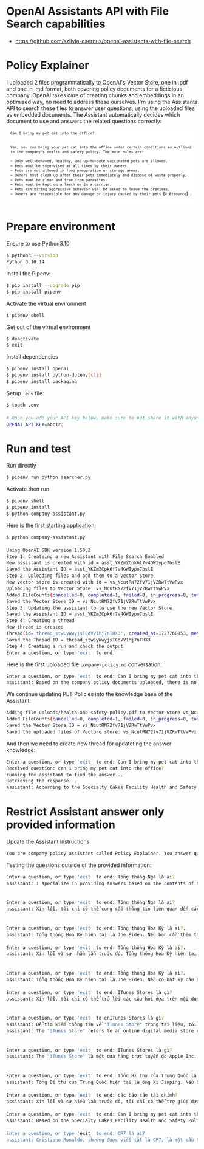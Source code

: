 # OpenAI Assistants API with File Search capabilities
* https://github.com/szilvia-csernus/openai-assistants-with-file-search


# Policy Explainer

I uploaded 2 files programmatically to OpenAI's Vector Store, one in .pdf and one in .md format, both covering policy documents for a ficticious company. OpenAI takes care of creating chunks and embeddings in an optimised way, no need to address these ourselves. I'm using the Assistants API to search these files to answer user questions, using the uploaded files as embedded documents. The Assistant automatically decides which document to use and answers the related questions correctly:

![policy-answer.png](./images/policy-answer.png)


# Prepare environment

Ensure to use Python3.10
```sh
$ python3 --version
Python 3.10.14
```

Install the Pipenv:
```sh
$ pip install --upgrade pip
$ pip install pipenv
```

Activate the virtual environment
```sh
$ pipenv shell
```

Get out of the virtual environment
```sh
$ deactivate
$ exit
```

Install dependencies
```sh
$ pipenv install openai
$ pipenv install python-dotenv[cli]
$ pipenv install packaging
```

Setup `.env` file:
```sh
$ touch .env

# Once you add your API key below, make sure to not share it with anyone! The API key should remain private.
OPENAI_API_KEY=abc123
```

# Run and test 

Run directly
```sh
$ pipenv run python searcher.py
```

Activate then run
```sh
$ pipenv shell
$ pipenv install
$ python company-assistant.py
```

Here is the first starting application:
```sh
$ python company-assistant.py

Using OpenAI SDK version 1.50.2
Step 1: Createing a new Assistant with File Search Enabled
New assistant is created with id = asst_YKZmZCpk6f7v4GWIypo7bslE
Saved the Assistant ID = asst_YKZmZCpk6f7v4GWIypo7bslE
Step 2: Uploading files and add them to a Vector Store
New vector store is created with id = vs_NcutRN72fv71jVZRwTtVwPvx
Uploading files to Vector Store: vs_NcutRN72fv71jVZRwTtVwPvx
Added FileCounts(cancelled=0, completed=1, failed=0, in_progress=0, total=1) files to Vector Store: vs_NcutRN72fv71jVZRwTtVwPvx with status: completed
Saved the Vector Store ID = vs_NcutRN72fv71jVZRwTtVwPvx
Step 3: Updating the assistant to to use the new Vector Store
Saved the Assistant ID = asst_YKZmZCpk6f7v4GWIypo7bslE
Step 4: Creating a thread
New thread is created 
Thread(id='thread_stwLyWwyjsTCdVV1Mj7nTHX3', created_at=1727768853, metadata={}, object='thread', tool_resources=ToolResources(code_interpreter=None, file_search=None))
Saved the Thread ID = thread_stwLyWwyjsTCdVV1Mj7nTHX3
Step 4: Creating a run and check the output
Enter a question, or type 'exit' to end: 
```

Here is the first uploaded file `company-policy.md` conversation:
```bash
Enter a question, or type 'exit' to end: Can I bring my pet cat into the office?
assistant: Based on the company policy documents uploaded, there is no specific mention of bringing pets, including cats, into the office. The policy mainly focuses on areas like respect and professionalism, attendance, health and safety, environmental sustainability, operational procedures, employee development, conduct outside the workplace, disciplinary actions, and policy amendments. There isn't a direct rule regarding pets in the office in the provided policy documents【4:0†source】【4:1†source】. If you are considering bringing your cat to the office, you may want to consult with HR or a supervisor to inquire about any specific pet policies that may exist.
```

We continue updating PET Policies into the knowledge base of the Assistant:
```bash
Adding file uploads/health-and-safety-policy.pdf to Vector Store vs_NcutRN72fv71jVZRwTtVwPvx
Added FileCounts(cancelled=0, completed=1, failed=0, in_progress=0, total=1) files to Vector Store: vs_NcutRN72fv71jVZRwTtVwPvx with status: completed
Saved the Vector Store ID = vs_NcutRN72fv71jVZRwTtVwPvx
Saved the uploaded files of Vectore store: vs_NcutRN72fv71jVZRwTtVwPvx
```

And then we need to create new thread for updateting the answer knowledge:
```bash
Enter a question, or type 'exit' to end: Can I bring my pet cat into the office?
Received question: can i bring my pet cat into the office?
running the assistant to find the answer...
Retrieving the response...
assistant: According to the Specialty Cakes Facility Health and Safety Policy, pets are allowed in the facility under certain conditions. Only well-behaved, healthy, and vaccinated pets are permitted. Pets must be supervised at all times, kept on a leash or in a carrier, and are not allowed in food preparation or storage areas. Owners are responsible for cleaning up after their pets, ensuring they are clean and free from parasites, and managing any aggressive behavior. Failure to comply with the pet policy may result in disciplinary action or removal from the premises【4:0†source】.
```

# Restrict Assistant answer only provided information

Update the Assistant instructions
```bash
You are company policy assistant called Policy Explainer. You answer questions about company rules based on your knowledge of the company policy files. Only answer using knowledge from the files provided: company-policy.md, health-and-safety-policy.pdf . Do not use general GPT knowledge.
```

Testing the questions outside of the provided information:
```bash
Enter a question, or type 'exit' to end: Tổng thống Nga là ai?
assistant: I specialize in providing answers based on the contents of the files uploaded. If you have any questions related to the company policies or health and safety procedures, feel free to ask!


Enter a question, or type 'exit' to end: Tổng thống Nga là ai?
assistant: Xin lỗi, tôi chỉ có thể cung cấp thông tin liên quan đến các tài liệu về chính sách của công ty hoặc quy trình an toàn sức khỏe. Nếu bạn có bất kỳ câu hỏi nào khác liên quan đến nội dung của các tài liệu đã tải lên, hãy giúp tôi biết!


Enter a question, or type 'exit' to end: Tổng thống Hoa Kỳ là ai?.
assistant: Tổng thống Hoa Kỳ hiện tại là Joe Biden. Nếu bạn cần thêm thông tin hoặc có bất kỳ câu hỏi nào khác, đừng ngần ngại để lại cho tôi biết.

Enter a question, or type 'exit' to end: Tổng thống Hoa Kỳ là ai?.
assistant: Xin lỗi vì sự nhầm lẫn trước đó. Tổng thống Hoa Kỳ hiện tại là Joe Biden. Nếu bạn cần thông tin khác hoặc có câu hỏi nào khác, hãy cho tôi biết.


Enter a question, or type 'exit' to end: Tổng thống Hoa Kỳ là ai?.
assistant: Tổng thống Hoa Kỳ hiện tại là Joe Biden. Nếu có bất kỳ câu hỏi nào khác, đừng ngần ngại để lại cho tôi biết.

Enter a question, or type 'exit' to end: ITunes Stores là gì?
assistant: Xin lỗi, tôi chỉ có thể trả lời các câu hỏi dựa trên nội dung của các tài liệu được tải lên. Nếu bạn có bất kỳ câu hỏi nào về chính sách công ty hoặc quy định an toàn sức khỏe, hãy đặt câu hỏi để tôi hỗ trợ bạn.


Enter a question, or type 'exit' to enITunes Stores là gì?             
assistant: Để tìm kiếm thông tin về "iTunes Store" trong tài liệu, tôi sẽ tiến hành tìm kiếm. Vui lòng đợi một chút.
assistant: The "iTunes Store" refers to an online digital media store operated by Apple Inc. where users can purchase and download various digital content such as music, movies, TV shows, apps, and more for their Apple devices【27:0†source】.


Enter a question, or type 'exit' to end: ITunes Stores là gì?
assistant: The "iTunes Store" là một cửa hàng trực tuyến do Apple Inc. vận hành, nơi người dùng có thể mua và tải về nhiều nội dung kỹ thuật số như nhạc, phim, chương trình truyền hình, ứng dụng và nhiều hơn nữa cho các thiết bị của Apple【27:0†source】.


Enter a question, or type 'exit' to end: Tổng Bí Thư của Trung Quốc là ai?
assistant: Tổng Bí thư của Trung Quốc hiện tại là ông Xi Jinping. Nếu bạn cần thêm thông tin hoặc có câu hỏi khác, hãy đặt ra để nhận hỗ trợ.

Enter a question, or type 'exit' to end: các báo cáo tài chính?
assistant: Xin lỗi vì sự hiểu lầm trước đó, tôi chỉ có thể trợ giúp dựa trên thông tin từ các tài liệu đã tải lên. Nếu có bất kỳ câu hỏi nào về chính sách công ty hoặc quy trình an toàn sức khỏe, đừng ngần ngại để lại cho tôi biết để nhận sự hỗ trợ.

Enter a question, or type 'exit' to end: Can I bring my pet cat into the office?
assistant: Based on the Specialty Cakes Facility Health and Safety Policy, pets are allowed in the facility under certain conditions. Only well-behaved, healthy, and vaccinated pets are permitted. Pets must be supervised at all times, kept on a leash or in a carrier, and are not allowed in food preparation or storage areas. Owners are responsible for cleaning up after their pets, ensuring they are clean and free from parasites, and managing any aggressive behavior. Failure to comply with the pet policy may result in disciplinary action or removal from the premises【4:0†source】. It is advisable to check with your office's specific pet policy to determine if bringing a pet cat into the office is allowed and what conditions or restrictions apply.

Enter a question, or type 'exit' to end: CR7 là ai?
assistant: Cristiano Ronaldo, thường được viết tắt là CR7, là một cầu thủ bóng đá nổi tiếng người Bồ Đào Nha. Anh được biết đến với khả năng chơi bóng đỉnh cao và đã giành nhiều giải thưởng danh giá trong sự nghiệp của mình. Ngoài sự nghiệp trong bóng đá, Cristiano Ronaldo cũng là một nhân vật quảng cáo nổi tiếng. Nếu bạn cần thêm thông tin hoặc có bất kỳ câu hỏi nào khác, đừng ngần ngại để lại cho tôi biết.
```